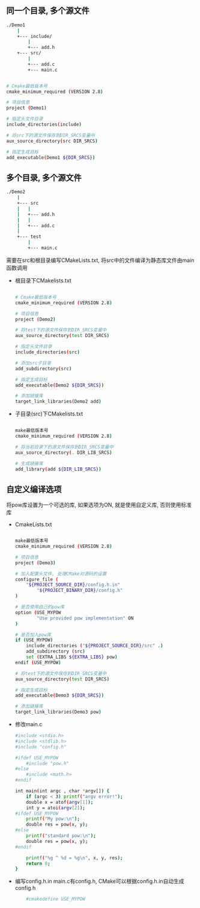 ## 同一个目录, 多个源文件

```bash
./Demo1
	|
	+--- include/
		|
		+--- add.h
	+--- src/
		|
		+--- add.c
		+--- main.c
```

```bash

# Cmake最低版本号
cmake_minimum_required (VERSION 2.8)

# 项目信息
project (Demo1)

# 指定头文件目录
include_directories(include)

# 将src下的源文件保存到DIR_SRCS变量中
aux_source_directory(src DIR_SRCS)

# 指定生成目标
add_executable(Demo1 ${DIR_SRCS})

```

## 多个目录, 多个源文件

```bash
./Demo2
	|
	+--- src
	|	|
	|	+--- add.h
	|	|
	|	+--- add.c
	|
	+--- test
		|
		+--- main.c
```

需要在src和根目录编写CMakeLists.txt, 将src中的文件编译为静态库文件由main函数调用

- 根目录下CMakelists.txt
    ```bash

    # Cmake最低版本号
    cmake_minimum_required (VERSION 2.8)

    # 项目信息
    project (Demo2)

    # 将test下的源文件保存到DIR_SRCS变量中
    aux_source_directory(test DIR_SRCS)

    # 指定头文件目录
    include_directories(src)

    # 添加src子目录
    add_subdirectory(src)

    # 指定生成目标
    add_executable(Demo2 ${DIR_SRCS})

    # 添加链接库
    target_link_libraries(Demo2 add)

    ```

- 子目录(src)下CMakelists.txt

    ```bash

    make最低版本号
    cmake_minimum_required (VERSION 2.8)

    # 将当前目录下的源文件保存到DIR_SRCS变量中
    aux_source_directory(. DIR_LIB_SRCS)

    # 生成链接库
    add_library(add ${DIR_LIB_SRCS})

    ```

## 自定义编译选项
将pow库设置为一个可选的库, 如果选项为ON, 就是使用自定义库, 否则使用标准库

- CmakeLists.txt

    ```bash

    make最低版本号
    cmake_minimum_required (VERSION 2.8)

    # 项目信息
    project (Demo3)

    # 加入配置头文件, 处理CMake对源码的设置
    configure_file (
        "${PROJECT_SOURCE_DIR}/config.h.in"
            "${PROJECT_BINARY_DIR}/config.h"
    )

    # 是否使用自己的pow库
    option (USE_MYPOW
            "Use provided pow implementation" ON
    )

    # 是否加入pow库
    if (USE_MYPOW) 
        include_directories ("${PROJECT_SOURCE_DIR}/src" .)
        add_subdirectory (src)
        set (EXTRA_LIBS ${EXTRA_LIBS} pow)
    endif (USE_MYPOW)

    # 将test下的源文件保存到DIR_SRCS变量中
    aux_source_directory(test DIR_SRCS)

    # 指定生成目标
    add_executable(Demo3 ${DIR_SRCS})

    # 添加链接库
    target_link_libraries(Demo3 pow)
    ```

- 修改main.c

    ```bash
    #include <stdio.h>
    #include <stdlib.h>
    #include "config.h"

    #ifdef USE_MYPOW
        #include "pow.h"
    #else
        #include <math.h>
    #endif

    int main(int argc , char *argv[]) {
        if (argc < 3) printf("argv error!");
        double x = atof(argv[1]);
        int y = atoi(argv[2]);
    #ifdef USE_MYPOW
        printf("My pow:\n");
        double res = pow(x, y);
    #else
        printf("standard pow:\n");
        double res = pow(x, y);
    #endif

        printf("%g ^ %d = %g\n", x, y, res);
        return 0;
    }
    ```

- 编写config.h.in
main.c有config.h, CMake可以根据config.h.in自动生成config.h

    ```bash
        #cmakedefine USE_MYPOW
    ```

